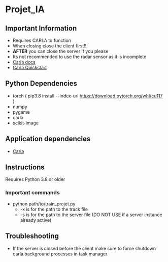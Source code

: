# Projet_IA

## Important Information
* Requires CARLA to function 
* When closing close the client first!!!
* **AFTER** you can close the server if you please
* Its not recommended to use the radar sensor as it is incomplete
* [Carla docs](https://carla.readthedocs.io/en/latest/)
* [Carla Quickstart](https://carla.readthedocs.io/en/latest/start_quickstart/)

## Python Dependencies
* torch ( pip3.8 install --index-url https://download.pytorch.org/whl/cu117 )
* numpy
* pygame
* carla
* scikit-image

## Application dependencies
* [Carla](https://github.com/carla-simulator/carla/archive/refs/tags/0.9.14.zip)

## Instructions
Requires Python 3.8 or older 

### Important commands
* python path/to/train_projet.py 
  * -x is for the path to the track file
  * -s is for the path to the server file (DO NOT USE if a server instance already active)

## Troubleshooting 
* If the server is closed before the client make sure to force shutdown carla background processes in task manager